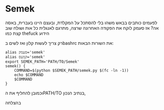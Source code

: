 # Semek

לפעמים כותבים בבאש משהו בלי להסתכל על המקלדת, ובעצם היינו בעברית,
באסה אה?
אז סעמק לוקח את הפקודה האחרונה שרצה, מתרגם לאנגלית כל אות ושולח שוב
קצת כמו thefuck הידוע

רק צריך לעשות קלון ואז לשים בbashrc את השורות הבאות:

```
alias סעמק='semek'
alias קמעס='semek'
export SEMEK_PATH='PATH/TO/Semek'
semek() {
    COMMAND=$(python $SEMEK_PATH/semek.py $(fc -ln -1))
    echo $COMMAND
    $COMMAND
}
```

וכמובן להחליף את הPATH/TO בנתיב הנכון,

בהצלחה


